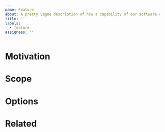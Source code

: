 ```yaml
---
name: Feature
about: A pretty vague description of how a capability of our software can be added or improved.
title: ''
labels:
  - feature
assignees: ''
---
```


# Motivation

<!-- What capability should be either established or improved? How is life of the target audience better after it's been done? -->

# Scope

<!-- This is kind-of the definition-of-done for a feature. 
Try to keep the scope as small as possible and prefer creating multiple, small features which each solve a single problem / make something better
-->

# Options
 
<!-- If you already have an idea how this can be implemented, please describe it here. 
This allows potential other contributors to join forces and provide meaningful feedback prio to even starting work on it.
-->

# Related

<!-- Link to the epic or other issues or PRs which are related to this feature. -->